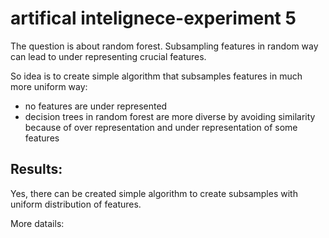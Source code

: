 # artifical intelignece-experiment 5

The question is about random forest. Subsampling features in random way can lead to under representing crucial features.

So idea is to create simple algorithm that subsamples features in much more uniform way:
- no features are under represented
- decision trees in random forest are more diverse by avoiding similarity because of over representation and under representation of some features

## Results:

Yes, there can be created simple algorithm to create subsamples with uniform distribution of features.

More datails: 